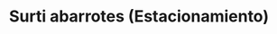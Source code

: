 ---
title: "Surti abarrotes (Estacionamiento)"
url: /oaxaca-de-juarez/surti-abarrotes-estacionamiento/
shop: comodidad
---